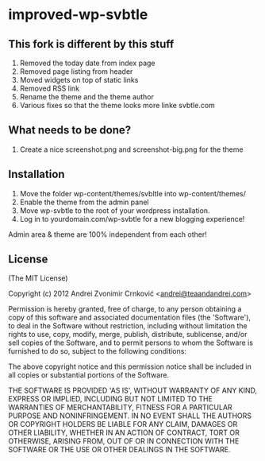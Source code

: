 # improved-wp-svbtle

## This fork is different by this stuff
1. Removed the today date from index page
2. Removed page listing from header
3. Moved widgets on top of static links
4. Removed RSS link
5. Rename the theme and the theme author
6. Various fixes so that the theme looks more linke svbtle.com

## What needs to be done?
1. Create a nice screenshot.png and screenshot-big.png for the theme
  
## Installation
1. Move the folder wp-content/themes/svbltle into wp-content/themes/
2. Enable the theme from the admin panel
3. Move wp-svbtle to the root of your wordpress installation.
4. Log in to yourdomain.com/wp-svbtle for a new blogging experience!

Admin area & theme are 100% independent from each other! 

## License 

(The MIT License)

Copyright (c) 2012 Andrei Zvonimir Crnković &lt;andrei@teaandandrei.com&gt;

Permission is hereby granted, free of charge, to any person obtaining
a copy of this software and associated documentation files (the
'Software'), to deal in the Software without restriction, including
without limitation the rights to use, copy, modify, merge, publish,
distribute, sublicense, and/or sell copies of the Software, and to
permit persons to whom the Software is furnished to do so, subject to
the following conditions:

The above copyright notice and this permission notice shall be
included in all copies or substantial portions of the Software.

THE SOFTWARE IS PROVIDED 'AS IS', WITHOUT WARRANTY OF ANY KIND,
EXPRESS OR IMPLIED, INCLUDING BUT NOT LIMITED TO THE WARRANTIES OF
MERCHANTABILITY, FITNESS FOR A PARTICULAR PURPOSE AND NONINFRINGEMENT.
IN NO EVENT SHALL THE AUTHORS OR COPYRIGHT HOLDERS BE LIABLE FOR ANY
CLAIM, DAMAGES OR OTHER LIABILITY, WHETHER IN AN ACTION OF CONTRACT,
TORT OR OTHERWISE, ARISING FROM, OUT OF OR IN CONNECTION WITH THE
SOFTWARE OR THE USE OR OTHER DEALINGS IN THE SOFTWARE.